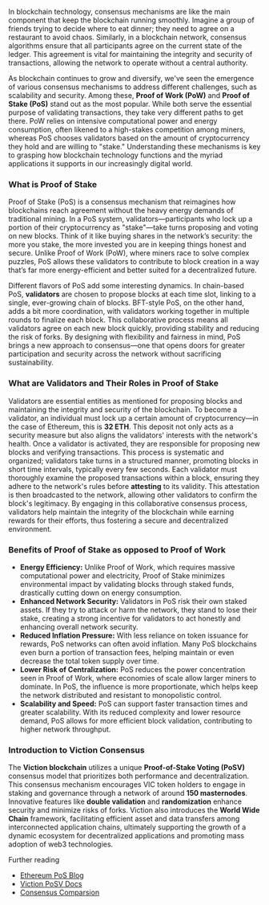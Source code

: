 In blockchain technology, consensus mechanisms are like the main component that keep the blockchain running smoothly. Imagine a group of friends trying to decide where to eat dinner; they need to agree on a restaurant to avoid chaos. Similarly, in a blockchain network, consensus algorithms ensure that all participants agree on the current state of the ledger. This agreement is vital for maintaining the integrity and security of transactions, allowing the network to operate without a central authority.

As blockchain continues to grow and diversify, we've seen the emergence of various consensus mechanisms to address different challenges, such as scalability and security. Among these, **Proof of Work (PoW)** and **Proof of Stake (PoS)** stand out as the most popular. While both serve the essential purpose of validating transactions, they take very different paths to get there. PoW relies on intensive computational power and energy consumption, often likened to a high-stakes competition among miners, whereas PoS chooses validators based on the amount of cryptocurrency they hold and are willing to "stake." Understanding these mechanisms is key to grasping how blockchain technology functions and the myriad applications it supports in our increasingly digital world.

### What is Proof of Stake

Proof of Stake (PoS) is a consensus mechanism that reimagines how blockchains reach agreement without the heavy energy demands of traditional mining. In a PoS system, validators—participants who lock up a portion of their cryptocurrency as "stake"—take turns proposing and voting on new blocks. Think of it like buying shares in the network’s security: the more you stake, the more invested you are in keeping things honest and secure. Unlike Proof of Work (PoW), where miners race to solve complex puzzles, PoS allows these validators to contribute to block creation in a way that’s far more energy-efficient and better suited for a decentralized future.

Different flavors of PoS add some interesting dynamics. In chain-based PoS, **validators** are chosen to propose blocks at each time slot, linking to a single, ever-growing chain of blocks. BFT-style PoS, on the other hand, adds a bit more coordination, with validators working together in multiple rounds to finalize each block. This collaborative process means all validators agree on each new block quickly, providing stability and reducing the risk of forks. By designing with flexibility and fairness in mind, PoS brings a new approach to consensus—one that opens doors for greater participation and security across the network without sacrificing sustainability.

### What are Validators and Their Roles in Proof of Stake

Validators are essential entities as mentioned for proposing blocks and maintaining the integrity and security of the blockchain. To become a validator, an individual must lock up a certain amount of cryptocurrency—in the case of Ethereum, this is **32 ETH**. This deposit not only acts as a security measure but also aligns the validators' interests with the network's health. Once a validator is activated, they are responsible for proposing new blocks and verifying transactions. This process is systematic and organized; validators take turns in a structured manner, promoting blocks in short time intervals, typically every few seconds. Each validator must thoroughly examine the proposed transactions within a block, ensuring they adhere to the network's rules before **attesting** to its validity. This attestation is then broadcasted to the network, allowing other validators to confirm the block's legitimacy. By engaging in this collaborative consensus process, validators help maintain the integrity of the blockchain while earning rewards for their efforts, thus fostering a secure and decentralized environment.

### Benefits of Proof of Stake as opposed to Proof of Work

- **Energy Efficiency:** Unlike Proof of Work, which requires massive computational power and electricity, Proof of Stake minimizes environmental impact by validating blocks through staked funds, drastically cutting down on energy consumption.
- **Enhanced Network Security:** Validators in PoS risk their own staked assets. If they try to attack or harm the network, they stand to lose their stake, creating a strong incentive for validators to act honestly and enhancing overall network security.
- **Reduced Inflation Pressure:** With less reliance on token issuance for rewards, PoS networks can often avoid inflation. Many PoS blockchains even burn a portion of transaction fees, helping maintain or even decrease the total token supply over time.
- **Lower Risk of Centralization:** PoS reduces the power concentration seen in Proof of Work, where economies of scale allow larger miners to dominate. In PoS, the influence is more proportionate, which helps keep the network distributed and resistant to monopolistic control.
- **Scalability and Speed:** PoS can support faster transaction times and greater scalability. With its reduced complexity and lower resource demand, PoS allows for more efficient block validation, contributing to higher network throughput.

### Introduction to Viction Consensus

The **Viction blockchain** utilizes a unique **Proof-of-Stake Voting (PoSV)** consensus model that prioritizes both performance and decentralization. This consensus mechanism encourages VIC token holders to engage in staking and governance through a network of around **150 masternodes**. Innovative features like **double validation** and **randomization** enhance security and minimize risks of forks. Viction also introduces the **World Wide Chain** framework, facilitating efficient asset and data transfers among interconnected application chains, ultimately supporting the growth of a dynamic ecosystem for decentralized applications and promoting mass adoption of web3 technologies.

Further reading

- [Ethereum PoS Blog](https://ethereum.org/en/developers/docs/consensus-mechanisms/pos/)
- [Viction PoSV Docs](https://docs.viction.xyz/general/blockchain-platform-comparison)
- [Consensus Comparsion](https://docs.viction.xyz/general/blockchain-platform-comparison/blockchain-platform-comparison)